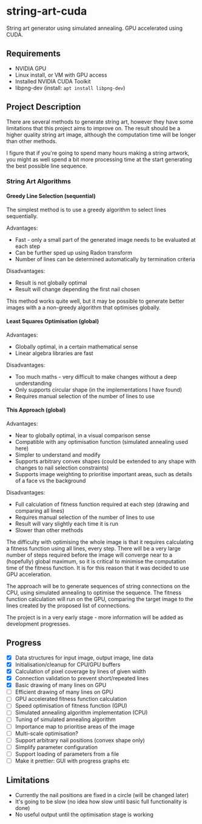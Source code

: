 # string-art-cuda #
String art generator using simulated annealing. GPU accelerated using CUDA.

## Requirements ##

* NVIDIA GPU
* Linux install, or VM with GPU access
* Installed NVIDIA CUDA Toolkit
* libpng-dev (install: `apt install libpng-dev`)


## Project Description ##

There are several methods to generate string art, however they have some limitations that this project aims to improve on.
The result should be a higher quality string art image, although the computation time will be longer than other methods.

I figure that if you're going to spend many hours making a string artwork, you might as well spend a bit more processing time at the start generating the best possible line sequence.

### String Art Algorithms ###

#### Greedy Line Selection (sequential) ####
The simplest method is to use a greedy algorithm to select lines sequentially.

Advantages:
* Fast - only a small part of the generated image needs to be evaluated at each step
* Can be further sped up using Radon transform
* Number of lines can be determined automatically by termination criteria

Disadvantages:
* Result is not globally optimal
* Result will change depending the first nail chosen

This method works quite well, but it may be possible to generate better images with a a non-greedy algorithm that optimises globally.

#### Least Squares Optimisation (global) ####

Advantages:
* Globally optimal, in a certain mathematical sense
* Linear algebra libraries are fast

Disadvantages:
* Too much maths - very difficult to make changes without a deep understanding
* Only supports circular shape (in the implementations I have found)
* Requires manual selection of the number of lines to use

#### This Approach (global) ####

Advantages:
* Near to globally optimal, in a visual comparison sense
* Compatible with any optimisation function (simulated annealing used here)
* Simpler to understand and modify
* Supports arbitrary convex shapes (could be extended to any shape with changes to nail selection constraints)
* Supports image weighting to prioritise important areas, such as details of a face vs the background

Disadvantages:
* Full calculation of fitness function required at each step (drawing and comparing all lines)
* Requires manual selection of the number of lines to use
* Result will vary slightly each time it is run
* Slower than other methods

The difficulty with optimising the whole image is that it requires calculating a fitness function using all lines, every step. There will be a very large number of steps required before the image will converge near to a (hopefully) global maximum, so it is critical to minimise the computation time of the fitness function. It is for this reason that it was decided to use GPU acceleration.

The approach will be to generate sequences of string connections on the CPU, using simulated annealing to optimise the sequence. The fitness function calculation will run on the GPU, comparing the target image to the lines created by the proposed list of connections.

The project is in a very early stage - more information will be added as development progresses.

## Progress ##

- [x] Data structures for input image, output image, line data
- [x] Initialisation/cleanup for CPU/GPU buffers
- [x] Calculation of pixel coverage by lines of given width
- [x] Connection validation to prevent short/repeated lines
- [x] Basic drawing of many lines on GPU
- [ ] Efficient drawing of many lines on GPU
- [ ] GPU accelerated fitness function calculation
- [ ] Speed optimisation of fitness function (GPU)
- [ ] Simulated annealing algorithm implementation (CPU)
- [ ] Tuning of simulated annealing algorithm
- [ ] Importance map to prioritise areas of the image
- [ ] Multi-scale optimisation?
- [ ] Support arbitrary nail positions (convex shape only)
- [ ] Simplify parameter configuration
- [ ] Support loading of parameters from a file
- [ ] Make it prettier: GUI with progress graphs etc

## Limitations ##

* Currently the nail positions are fixed in a circle (will be changed later)
* It's going to be slow (no idea how slow until basic full functionality is done)
* No useful output until the optimisation stage is working
